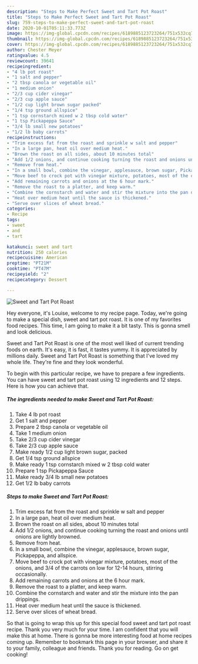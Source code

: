 ```yaml
---
description: "Steps to Make Perfect Sweet and Tart Pot Roast"
title: "Steps to Make Perfect Sweet and Tart Pot Roast"
slug: 759-steps-to-make-perfect-sweet-and-tart-pot-roast
date: 2020-10-01T05:11:33.773Z
image: https://img-global.cpcdn.com/recipes/6189885123723264/751x532cq70/sweet-and-tart-pot-roast-recipe-main-photo.jpg
thumbnail: https://img-global.cpcdn.com/recipes/6189885123723264/751x532cq70/sweet-and-tart-pot-roast-recipe-main-photo.jpg
cover: https://img-global.cpcdn.com/recipes/6189885123723264/751x532cq70/sweet-and-tart-pot-roast-recipe-main-photo.jpg
author: Chester Meyer
ratingvalue: 4.5
reviewcount: 39641
recipeingredient:
- "4 lb pot roast"
- "1 salt and pepper"
- "2 tbsp canola or vegetable oil"
- "1 medium onion"
- "2/3 cup cider vinegar"
- "2/3 cup apple sauce"
- "1/2 cup light brown sugar packed"
- "1/4 tsp ground allspice"
- "1 tsp cornstarch mixed w 2 tbsp cold water"
- "1 tsp Pickapeppa Sauce"
- "3/4 lb small new potatoes"
- "1/2 lb baby carrots"
recipeinstructions:
- "Trim excess fat from the roast and sprinkle w salt and pepper"
- "In a large pan, heat oil over medium heat."
- "Brown the roast on all sides, about 10 minutes total"
- "Add 1/2 onions, and continue cooking turning the roast and onions until onions are lightly browned."
- "Remove from heat."
- "In a small bowl, combine the vinegar, applesauce, brown sugar, Pickapeppa, and allspice."
- "Move beef to crock pot with vinegar mixture, potatoes, most of the onions, and 3/4 of the carrots on low for 12-14 hours, stirring occasionally."
- "Add remaining carrots and onions at the 6 hour mark."
- "Remove the roast to a platter, and keep warm."
- "Combine the cornstarch and water and stir the mixture into the pan drippings."
- "Heat over medium heat until the sauce is thickened."
- "Serve over slices of wheat bread."
categories:
- Recipe
tags:
- sweet
- and
- tart

katakunci: sweet and tart 
nutrition: 250 calories
recipecuisine: American
preptime: "PT21M"
cooktime: "PT47M"
recipeyield: "2"
recipecategory: Dessert

---
```



![Sweet and Tart Pot Roast](https://img-global.cpcdn.com/recipes/6189885123723264/751x532cq70/sweet-and-tart-pot-roast-recipe-main-photo.jpg)

Hey everyone, it's Louise, welcome to my recipe page. Today, we're going to make a special dish, sweet and tart pot roast. It is one of my favorites food recipes. This time, I am going to make it a bit tasty. This is gonna smell and look delicious.

Sweet and Tart Pot Roast is one of the most well liked of current trending foods on earth. It's easy, it is fast, it tastes yummy. It is appreciated by millions daily. Sweet and Tart Pot Roast is something that I've loved my whole life. They're fine and they look wonderful.




To begin with this particular recipe, we have to prepare a few ingredients. You can have sweet and tart pot roast using 12 ingredients and 12 steps. Here is how you can achieve that.

<!--inarticleads1-->

##### The ingredients needed to make Sweet and Tart Pot Roast:

1. Take 4 lb pot roast
1. Get 1 salt and pepper
1. Prepare 2 tbsp canola or vegetable oil
1. Take 1 medium onion
1. Take 2/3 cup cider vinegar
1. Take 2/3 cup apple sauce
1. Make ready 1/2 cup light brown sugar, packed
1. Get 1/4 tsp ground allspice
1. Make ready 1 tsp cornstarch mixed w 2 tbsp cold water
1. Prepare 1 tsp Pickapeppa Sauce
1. Make ready 3/4 lb small new potatoes
1. Get 1/2 lb baby carrots




<!--inarticleads2-->

##### Steps to make Sweet and Tart Pot Roast:

1. Trim excess fat from the roast and sprinkle w salt and pepper
1. In a large pan, heat oil over medium heat.
1. Brown the roast on all sides, about 10 minutes total
1. Add 1/2 onions, and continue cooking turning the roast and onions until onions are lightly browned.
1. Remove from heat.
1. In a small bowl, combine the vinegar, applesauce, brown sugar, Pickapeppa, and allspice.
1. Move beef to crock pot with vinegar mixture, potatoes, most of the onions, and 3/4 of the carrots on low for 12-14 hours, stirring occasionally.
1. Add remaining carrots and onions at the 6 hour mark.
1. Remove the roast to a platter, and keep warm.
1. Combine the cornstarch and water and stir the mixture into the pan drippings.
1. Heat over medium heat until the sauce is thickened.
1. Serve over slices of wheat bread.




So that is going to wrap this up for this special food sweet and tart pot roast recipe. Thank you very much for your time. I am confident that you will make this at home. There is gonna be more interesting food at home recipes coming up. Remember to bookmark this page in your browser, and share it to your family, colleague and friends. Thank you for reading. Go on get cooking!
